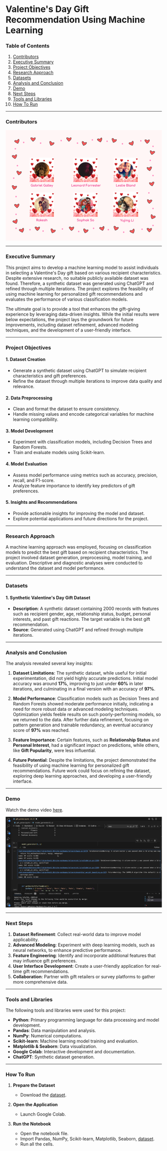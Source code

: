 # Valentine's Day Gift Recommendation Using Machine Learning

### Table of Contents

1. [Contributors](#contributors)
2. [Executive Summary](#executive-summary)
3. [Project Objectives](#project-objectives)
4. [Research Approach](#research-approach)
5. [Datasets](#datasets)
6. [Analysis and Conclusion](#analysis-and-conclusion)
7. [Demo](#demo)
8. [Next Steps](#next-steps)
9. [Tools and Libraries](#tools-and-libraries)
10. [How To Run](#how-to-run)

---

### Contributors
![Contributors' photos](backup/team-picture.pptx.png)

---

### Executive Summary

This project aims to develop a machine learning model to assist individuals in selecting a Valentine's Day gift based on various recipient characteristics. Despite extensive research, no suitable publicly available dataset was found. Therefore, a synthetic dataset was generated using ChatGPT and refined through multiple iterations. The project explores the feasibility of using machine learning for personalized gift recommendations and evaluates the performance of various classification models.

The ultimate goal is to provide a tool that enhances the gift-giving experience by leveraging data-driven insights. While the initial results were below expectations, the project lays the groundwork for future improvements, including dataset refinement, advanced modeling techniques, and the development of a user-friendly interface.

---

### Project Objectives

#### 1. **Dataset Creation**
   - Generate a synthetic dataset using ChatGPT to simulate recipient characteristics and gift preferences.
   - Refine the dataset through multiple iterations to improve data quality and relevance.

#### 2. **Data Preprocessing**
   - Clean and format the dataset to ensure consistency.
   - Handle missing values and encode categorical variables for machine learning compatibility.

#### 3. **Model Development**
   - Experiment with classification models, including Decision Trees and Random Forests.
   - Train and evaluate models using Scikit-learn.

#### 4. **Model Evaluation**
   - Assess model performance using metrics such as accuracy, precision, recall, and F1-score.
   - Analyze feature importance to identify key predictors of gift preferences.

#### 5. **Insights and Recommendations**
   - Provide actionable insights for improving the model and dataset.
   - Explore potential applications and future directions for the project.

---

### Research Approach

A machine learning approach was employed, focusing on classification models to predict the best gift based on recipient characteristics. The project involved dataset generation, preprocessing, model training, and evaluation. Descriptive and diagnostic analyses were conducted to understand the dataset and model performance.

---

### Datasets

#### 1. **Synthetic Valentine's Day Gift Dataset**
   - **Description**: A synthetic dataset containing 2000 records with features such as recipient gender, age, relationship status, budget, personal interests, and past gift reactions. The target variable is the best gift recommendation.
   - **Source**: Generated using ChatGPT and refined through multiple iterations.

---

### Analysis and Conclusion

The analysis revealed several key insights:

1. **Dataset Limitations**: The synthetic dataset, while useful for initial experimentation, did not yield highly accurate predictions. Initial model accuracy was around **17%**, improving to just under **60%** in later iterations, and culminating in a final version with an accuracy of **97%**.
   
2. **Model Performance**: Classification models such as Decision Trees and Random Forests showed moderate performance initially, indicating a need for more robust data or advanced modeling techniques. Optimization yields feeble results on such poorly-performing models, so we returned to the data. After further data refinement, focusing on pattern generation and trainable redundancy, an eventual accurancy score of **97%** was reached. 

3. **Feature Importance**: Certain features, such as **Relationship Status** and **Personal Interest**, had a significant impact on predictions, while others, like **Gift Popularity**, were less influential.

4. **Future Potential**: Despite the limitations, the project demonstrated the feasibility of using machine learning for personalized gift recommendations. Future work could focus on refining the dataset, exploring deep learning approaches, and developing a user-friendly interface.

---

### Demo

Watch the demo video [here](https://vimeo.com/1058422509/26c8057dd0?share=copy).

[![Video Thumbnail](backup/demo-thumbnail.png)](https://vimeo.com/1058422509/26c8057dd0?share=copy)

---

### Next Steps

1. **Dataset Refinement**: Collect real-world data to improve model applicability.
2. **Advanced Modeling**: Experiment with deep learning models, such as neural networks, to enhance predictive performance.
3. **Feature Engineering**: Identify and incorporate additional features that may influence gift preferences.
4. **User Interface Development**: Create a user-friendly application for real-time gift recommendations.
5. **Collaboration**: Partner with gift retailers or survey platforms to gather more comprehensive data.

---

### Tools and Libraries

The following tools and libraries were used for this project:

- **Python**: Primary programming language for data processing and model development.
- **Pandas**: Data manipulation and analysis.
- **NumPy**: Numerical computations.
- **Scikit-learn**: Machine learning model training and evaluation.
- **Matplotlib & Seaborn**: Data visualization.
- **Google Colab**: Interactive development and documentation.
- **ChatGPT**: Synthetic dataset generation.

---

### How To Run

1. **Prepare the Dataset**  
   - Download the [dataset](data/valentine_gift.csv).
      
2. **Open the Application**  
   - Launch Google Colab.

3. **Run the Notebook**  
   - Open the notebook file.
   - Import Pandas, NumPy, Scikit-learn, Matplotlib, Seaborn, [dataset](data/valentine_gift.csv). 
   - Run all the cells. 

 
